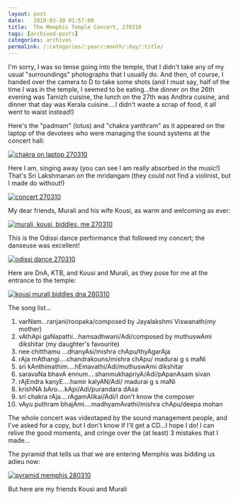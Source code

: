 ```yaml
---
layout: post
date:	2010-03-30 01:57:00
title:  The Memphis Temple Concert, 270310
tags: [archived-posts]
categories: archives
permalink: /:categories/:year/:month/:day/:title/
---
```

I'm sorry, I was so tense going into the temple, that I didn't take any of my usual "surroundings" photographs that I usually do. And then, of course, I handed over the camera to D to take some shots (and I must say, half of the time I was in the temple, I seemed to be eating...the dinner on the 26th evening was Tamizh cuisine, the lunch on the 27th was Andhra cuisine, and dinner that day was Kerala cuisine....I didn't waste a scrap of food, it all went to waist instead!)

Here's the "padmam" (lotus) and "chakra yanthram" as it appeared on the laptop of the devotees who were managing the sound systems at the concert hall:

<a href="http://s967.photobucket.com/albums/ae160/pedoral/?action=view&amp;current=IMG_3157.jpg" target="_blank"><img src="http://i967.photobucket.com/albums/ae160/pedoral/IMG_3157.jpg" border="0" alt="chakra on laptop 270310"></a>

<lj-cut text="images from the concert and surroundings">

Here I am, singing away (you can see I am really absorbed in the music!) That's Sri Lakshmanan on the mridangam (they could not find a violinist, but I made do without!)


<a href="http://s967.photobucket.com/albums/ae160/pedoral/?action=view&amp;current=IMG_3120.jpg" target="_blank"><img src="http://i967.photobucket.com/albums/ae160/pedoral/IMG_3120.jpg" border="0" alt="concert 270310"></a>


My dear friends, Murali and his wife Kousi, as warm and welcoming as ever:

<a href="http://s967.photobucket.com/albums/ae160/pedoral/?action=view&amp;current=IMG_3175.jpg" target="_blank"><img src="http://i967.photobucket.com/albums/ae160/pedoral/IMG_3175.jpg" border="0" alt="murali, kousi, biddles, me 270310"></a>


This is the Odissi dance performance that followed my concert; the danseuse was excellent!


<a href="http://s967.photobucket.com/albums/ae160/pedoral/?action=view&amp;current=IMG_3163.jpg" target="_blank"><img src="http://i967.photobucket.com/albums/ae160/pedoral/IMG_3163.jpg" border="0" alt="odissi dance 270310"></a>


Here are DnA, KTB, and Kousi and Murali, as they pose for me at the entrance to the temple:



<a href="http://s967.photobucket.com/albums/ae160/pedoral/?action=view&amp;current=IMG_3153.jpg" target="_blank"><img src="http://i967.photobucket.com/albums/ae160/pedoral/IMG_3153.jpg" border="0" alt="kousi murali biddles dna 280310"></a>

The song list...

 1. varNam...ranjani/roopaka/composed by Jayalakshmi Viswanath(my mother)
2. vAthApi gaNapathi...hamsadhwani/Adi/composed by muthuswAmi dikshitar (my daughter's favourite)
3. nee chitthamu ...dhanyAsi/mishra chApu/thyAgarAja
4. rAja mAthangi....chandrakouns/mishra chApu/ madurai g s maNi
5. sri kAnthimathim....hEmavathi/Adi/muthuswAmi dikshitar
6. saravaNa bhavA ennum....shanmukhapriyA/Adi/pApanAsam sivan
7. rAjEndra kanyE....hamir kalyAN/Adi/ madurai g s maNi
8. krishNA bAro....kApi/Adi/purandara dAsa
9. sri chakra rAja....rAgamAlikai/Adi/I don't know the composer
10. vAyu puthram bhajAmi....madhyamAvathi/mishra chApu/deepa mohan

The whole concert was videotaped by the sound management people, and I've asked for a copy, but I don't know if I'll get a CD...I hope I do! I can relive the good moments, and cringe over the (at least) 3 mistakes that I made...


</lj-cut>


The pyramid that tells us that we are entering Memphis was bidding us adieu now:


<a href="http://s967.photobucket.com/albums/ae160/pedoral/?action=view&amp;current=IMG_3194.jpg" target="_blank"><img src="http://i967.photobucket.com/albums/ae160/pedoral/IMG_3194.jpg" border="0" alt="pyramid memphis 280310"></a>






 But here are my friends Kousi and Murali
